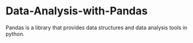 # Data-Analysis-with-Pandas
Pandas is a library that provides data structures and data analysis tools in python.

